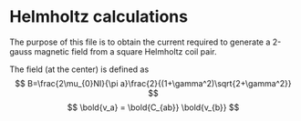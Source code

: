 # Helmholtz calculations
The purpose of this file is to obtain the current required to generate a 2-gauss magnetic field from a square Helmholtz coil pair.

The field (at the center) is defined as
$$
B=\frac{2\mu_{0}NI}{\pi a}\frac{2}{(1+\gamma^2)\sqrt{2+\gamma^2}}
$$
$$
\bold{v_a} = \bold{C_{ab}} \bold{v_{b}}
$$
